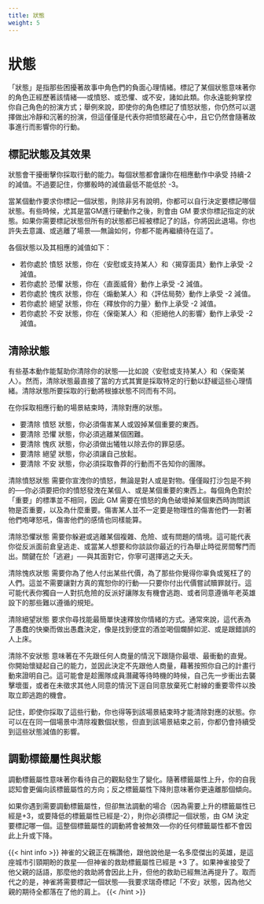 ```yaml
---
title: 狀態
weight: 5
---
```


# 狀態
「狀態」是指那些困擾著故事中角色們的負面心理情緒。標記了某個狀態意味著你的角色正經歷著該情緒──或憤怒、或恐懼、或不安，諸如此類。你永遠能夠掌控你自己角色的扮演方式；舉例來說，即使你的角色標記了憤怒狀態，你仍然可以選擇做出冷靜和沉著的扮演，但這僅僅是代表你把憤怒藏在心中，且它仍然會隨著故事進行而影響你的行動。


## 標記狀態及其效果

狀態會干擾衝擊你採取行動的能力。每個狀態都會讓你在相應動作中承受 持續-2 的減值。不過要記住，你擲骰時的減值最低不能低於 -3。

當某個動作要求你標記一個狀態，則除非另有說明，你都可以自行決定要標記哪個狀態。有些時候，尤其是當GM進行硬動作之後，則會由 GM 要求你標記指定的狀態。如果你需要標記狀態但所有的狀態都已經被標記了的話，你將因此退場。你也許失去意識、或逃離了場景──無論如何，你都不能再繼續待在這了。

各個狀態以及其相應的減值如下：

* 若你處於 憤怒 狀態，你在〈安慰或支持某人〉和〈揭穿面具〉動作上承受 -2 減值。
* 若你處於 恐懼 狀態，你在〈直面威脅〉動作上承受 -2 減值。
* 若你處於 愧疚 狀態，你在〈煽動某人〉和〈評估局勢〉動作上承受 -2 減值。
* 若你處於 絕望 狀態，你在〈釋放你的力量〉動作上承受 -2 減值。
* 若你處於 不安 狀態，你在〈保衛某人〉和〈拒絕他人的影響〉動作上承受 -2 減值。


## 清除狀態

有些基本動作能幫助你清除你的狀態──比如說〈安慰或支持某人〉和〈保衛某人〉。然而，清除狀態最直接了當的方式其實是採取特定的行動以舒緩這些心理情緒。清除狀態所要採取的行動將根據狀態不同而有不同。

在你採取相應行動的場景結束時，清除對應的狀態。

* 要清除 憤怒 狀態，你必須傷害某人或毀掉某個重要的東西。
* 要清除 恐懼 狀態，你必須逃離某個困難。
* 要清除 愧疚 狀態，你必須做出犧牲以除去你的罪惡感。
* 要清除 絕望 狀態，你必須讓自己放鬆。
* 要清除 不安 狀態，你必須採取魯莽的行動而不告知你的團隊。

清除憤怒狀態 需要你宣洩你的憤怒，無論是對人或是對物。僅僅毆打沙包是不夠的──你必須要把你的憤怒發洩在某個人、或是某個重要的東西上。每個角色對於「重要」的標準並不相同，因此 GM 需要在憤怒的角色破壞掉某個東西時詢問該物是否重要，以及為什麼重要。傷害某人並不一定要是物理性的傷害他們──對著他們咆哮怒吼，傷害他們的感情也同樣能算。

清除恐懼狀態 需要你躲避或逃離某個複雜、危險、或有問題的情境。這可能代表你從反派面前倉皇逃走、或當某人想要和你談談你最近的行為舉止時從房間奪門而出。關鍵在於「逃避」──與其面對它，你寧可選擇逃之夭夭。

清除愧疚狀態 需要你為了他人付出某些代價，為了那些你覺得你辜負或冤枉了的人們。這並不需要讓對方真的寬恕你的行動──只要你付出代價嘗試贖罪就行。這可能代表你獨自一人對抗危險的反派好讓隊友有機會逃跑、或者同意遵循年老英雄設下的那些難以遵循的規矩。

清除絕望狀態 要求你尋找能最簡單快速釋放你情緒的方式。通常來說，這代表為了愚蠢的快樂而做出愚蠢決定，像是找到便宜的酒並喝個爛醉如泥、或是跟錯誤的人上床。

清除不安狀態 意味著在不先跟任何人商量的情況下跟隨你最壞、最衝動的直覺。你開始懷疑起自己的能力，並因此決定不先跟他人商量，藉著按照你自己的計畫行動來證明自己。這可能會是趁團隊成員潛藏等待時機的時候，自己先一步衝出去襲擊壞蛋，或者在未徵求其他人同意的情況下逕自同意放棄死亡射線的重要零件以換取立即逃跑的機會。


記住，即使你採取了這些行動，你也得等到該場景結束時才能清除對應的狀態。你可以在在同一個場景中清除複數個狀態，但直到該場景結束之前，你都仍會持續受到這些狀態減值的影響。



## 調動標籤屬性與狀態

調動標籤屬性意味著你看待自己的觀點發生了變化。隨著標籤屬性上升，你的自我認知會更偏向該標籤屬性的方向；反之標籤屬性下降則意味著你更遠離那個傾向。

如果你遇到需要調動標籤屬性，但卻無法調動的場合（因為需要上升的標籤屬性已經是+3，或要降低的標籤屬性已經是-2），則你必須標記一個狀態，由 GM 決定要標記哪一個。這整個標籤屬性的調動將會被無效──你的任何標籤屬性都不會因此上升或下降。

{{< hint info >}}
神雀的父親正在稱讚他，跟他說他是一名多麼傑出的英雄，是這座城市引頸期盼的救星──但神雀的救助標籤屬性已經是 +3 了。如果神雀接受了他父親的話語，那麼他的救助將會因此上升，但他的救助已經無法再提升了。取而代之的是，神雀將需要標記一個狀態──我要求瑞奇標記「不安」狀態，因為他父親的期待全都落在了他的肩上。
{{< /hint >}}

